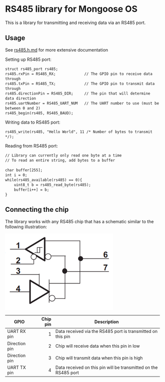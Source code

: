 # RS485 library for Mongoose OS

This is a library for transmitting and receiving data via an RS485 port.

## Usage

See [rs485.h.md](https://github.com/notima/mongoose-os-rs485/wiki/rs485.h) for more extensive documentation

Setting up RS485 port:

    struct rs485_port rs485;
    rs485.rxPin = RS485_RX;             // The GPIO pin to receive data through
    rs485.txPin = RS485_TX;             // The GPIO pin to transmit data through
    rs485.directionPin = RS485_DIR;     // The pin that will determine data direction
    rs485.uartNumber = RS485_UART_NUM   // The UART number to use (must be between 0 and 2)
    rs485_begin(rs485, RS485_BAUD);

Writing data to RS485 port:

    rs485_write(rs485, "Hello World", 11 /* Number of bytes to transmit */);

Reading from RS485 port:

    // Library can currently only read one byte at a time
    // To read an entire string, add bytes to a buffer

    char buffer[255];
    int i = 0;
    while(rs485_available(rs485) == 0){
        uint8_t b = rs485_read_byte(rs485);
        buffer[i++] = b;
    }

## Connecting the chip

The library works with any RS485 chip that has a schematic similar to the following illustration:

![chip schematic](./docs/rs485.png "Supported RS485 chip schematics")

| GPIO | Chip pin | Description |
| - | -: | - |
| UART RX pin | 1 | Data received via the RS485 port is transmitted on this pin |
| Direction pin | 2 | Chip will receive data when this pin in low |
| Direction pin | 3 | Chip will transmit data when this pin is high |
| UART TX pin | 4 | Data received on this pin will be transmitted on the RS485 port |